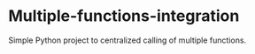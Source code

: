 # Multiple-functions-integration
Simple Python project to centralized calling of multiple functions.
